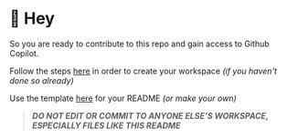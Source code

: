 # :wave: Hey
So you are ready to contribute to this repo and gain access to Github Copilot. 

Follow the steps [here](../README.md) in order to create your workspace *(if you haven't done so already)*

Use the template [here](../TEMPLATE.md) for your README *(or make your own)*

> ***DO NOT EDIT OR COMMIT TO ANYONE ELSE'S WORKSPACE, ESPECIALLY FILES LIKE THIS README***
